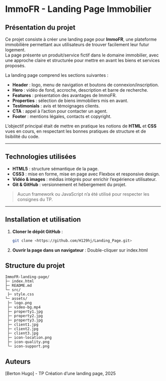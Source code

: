 # ImmoFR - Landing Page Immobilier

## Présentation du projet
Ce projet consiste à créer une landing page pour **ImmoFR**, une plateforme immobilière permettant aux utilisateurs de trouver facilement leur futur logement.  
La page présente un produit/service fictif dans le domaine immobilier, avec une approche claire et structurée pour mettre en avant les biens et services proposés.  

La landing page comprend les sections suivantes :  
- **Header** : logo, menu de navigation et boutons de connexion/inscription.  
- **Hero** : vidéo de fond, accroche, description et barre de recherche.  
- **Features** : présentation des avantages de ImmoFR.  
- **Properties** : sélection de biens immobiliers mis en avant.  
- **Testimonials** : avis et témoignages clients.  
- **CTA** : appel à l’action pour contacter un agent.  
- **Footer** : mentions légales, contacts et copyright.

L’objectif principal était de mettre en pratique les notions de **HTML** et **CSS** vues en cours, en respectant les bonnes pratiques de structure et de lisibilité du code.

---

## Technologies utilisées
- **HTML5** : structure sémantique de la page.  
- **CSS3** : mise en forme, mise en page avec Flexbox et responsive design.  
- **Vidéo & images** : médias intégrés pour enrichir l’expérience utilisateur.  
- **Git & GitHub** : versionnement et hébergement du projet.  

> Aucun framework ou JavaScript n’a été utilisé pour respecter les consignes du TP.  

---

## Installation et utilisation
1. **Cloner le dépôt GitHub** :  
   ```bash
   git clone <https://github.com/H129hj/Landing_Page.git>
2. **Ouvrir la page dans un navigateur** :
Double-cliquer sur index.html

## Structure du projet
```
ImmoFR-landing-page/
├─ index.html
├─ README.md
└─ src/
 ├─ style.css
└─ assets/
 ├─ logo.png
 ├─ video-bg.mp4
 ├─ property1.jpg
 ├─ property2.jpg
 ├─ property3.jpg
 ├─ client1.jpg
 ├─ client2.jpg
 ├─ client3.jpg
 ├─ icon-location.png
 ├─ icon-quality.png
 └─ icon-support.png
```

## Auteurs

[Berton Hugo] - TP Création d’une landing page, 2025